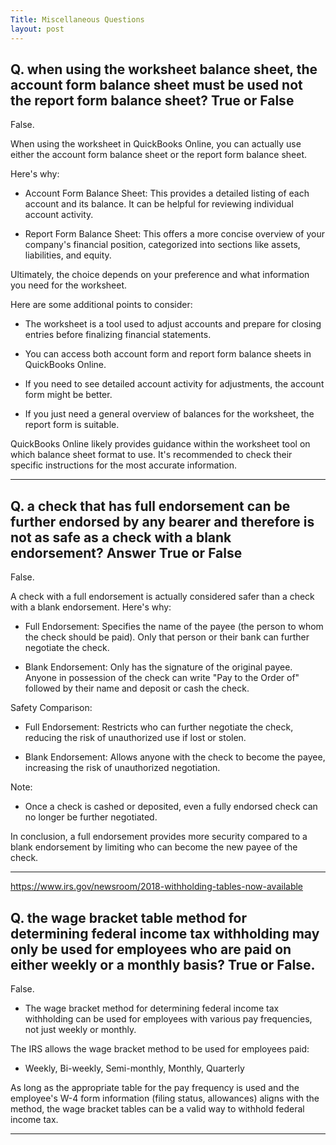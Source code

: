 ```yaml
---
Title: Miscellaneous Questions
layout: post
---
```




## Q. when using the worksheet balance sheet, the account form balance sheet must be used not the report form balance sheet? True or False

False.

When using the worksheet in QuickBooks Online, you can actually use either the account form balance sheet or the report form balance sheet.

Here's why:

- Account Form Balance Sheet: This provides a detailed listing of each account and its balance. It can be helpful for reviewing individual account activity.

- Report Form Balance Sheet: This offers a more concise overview of your company's financial position, categorized into sections like assets, liabilities, and equity.

Ultimately, the choice depends on your preference and what information you need for the worksheet.

Here are some additional points to consider:

- The worksheet is a tool used to adjust accounts and prepare for closing entries before finalizing financial statements.

- You can access both account form and report form balance sheets in QuickBooks Online.

- If you need to see detailed account activity for adjustments, the account form might be better.

- If you just need a general overview of balances for the worksheet, the report form is suitable.

QuickBooks Online likely provides guidance within the worksheet tool on which balance sheet format to use. It's recommended to check their specific instructions for the most accurate information.

---

## Q. a check that has full endorsement can be further endorsed by any bearer and therefore is not as safe as  a check with a blank endorsement? Answer True or False

False.

A check with a full endorsement is actually considered safer than a check with a blank endorsement. Here's why:

- Full Endorsement: Specifies the name of the payee (the person to whom the check should be paid). Only that person or their bank can further negotiate the check.

- Blank Endorsement: Only has the signature of the original payee. Anyone in possession of the check can write "Pay to the Order of" followed by their name and deposit or cash the check.

Safety Comparison:

- Full Endorsement: Restricts who can further negotiate the check, reducing the risk of unauthorized use if lost or stolen.

- Blank Endorsement: Allows anyone with the check to become the payee, increasing the risk of unauthorized negotiation.

Note:

- Once a check is cashed or deposited, even a fully endorsed check can no longer be further negotiated.

In conclusion, a full endorsement provides more security compared to a blank endorsement by limiting who can become the new payee of the check.

---

https://www.irs.gov/newsroom/2018-withholding-tables-now-available

## Q. the wage bracket table method for determining federal income tax withholding may only be used for employees who are paid on either weekly or a monthly basis? True or False.

False.

- The wage bracket method for determining federal income tax withholding can be used for employees with various pay frequencies,  not just weekly or monthly.

The IRS allows the wage bracket method to be used for employees paid:

- Weekly, Bi-weekly, Semi-monthly, Monthly, Quarterly

As long as the appropriate table for the pay frequency is used and the employee's W-4 form information (filing status, allowances) aligns with the method, the wage bracket tables can be a valid way to withhold federal income tax.

---
